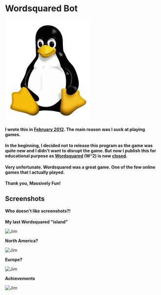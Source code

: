 # Wordsquared Bot

![Jim Geovedi](favicon.jpg)

#### I wrote this in [February 2012](http://oddfactor.wordpress.com/2012/02/28/cheating-robots-wordsquared/). The main reason was I suck at playing games.

#### In the beginning, I decided not to release this program as the game was quite new and I didn't want to disrupt the game. But now I publish this for educational purpose as [Wordsquared](http://www.wordsquared.com/) (W^2) is now [closed](https://getsatisfaction.com/wordsquared/topics/saying_goodbye_to_wordsquared). 

#### Very unfortunate. Wordsquared was a great game. One of the few online games that I actually played.

#### Thank you, Massively Fun!

## Screenshots

#### Who doesn't like screenshots?!

**My last Wordsquared "island"**

![Jim](https://oddfactor.files.wordpress.com/2012/02/wordsquared_01.png)

**North America?**

![Jim](https://oddfactor.files.wordpress.com/2012/02/wordsquared_02.png)

**Europe?**

![Jim](https://oddfactor.files.wordpress.com/2012/02/wordsquared_03.png)

**Achievements**

![Jim](https://oddfactor.files.wordpress.com/2012/02/wordsquared_04.png)

